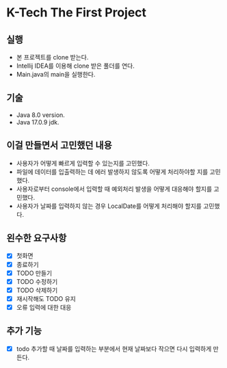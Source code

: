 # K-Tech The First Project
## 실행
- 본 프로젝트를 clone 받는다.
- Intellij IDEA를 이용해 clone 받은 풀더를 연다.
- Main.java의 main을 실행한다.

## 기술
- Java 8.0 version.
- Java 17.0.9 jdk.

## 이걸 만들면서 고민했던 내용
- 사용자가 어떻게 빠르게 입력할 수 있는지를 고민했다.
- 파일에 데이터를 입출력하는 데 에러 발생하지 않도록 어떻게 처리하야할 지를 
고민했다.
- 사용자로부터 console에서 입력할 때 예외처리 발생을 어떻게
대응해야 할지를 고민했다.
- 사용자가 날짜를 입력하지 않는 경우 LocalDate를 어떻게 처리해야 할지를 고민했다.


## 왼수한 요구사항
- [x] 첫화면
- [x] 종료하기
- [x] TODO 만들기
- [x] TODO 수정하기
- [x] TODO 삭제하기
- [x] 재시작해도 TODO 유지
- [x] 오류 입력에 대한 대응

## 추가 기능
- [x] todo 추가할 때 날짜를 입력하는 부분에서 현재 날짜보다 작으면 다시 입력하게 만든다.
 
